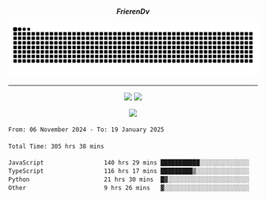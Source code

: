 ***<p align="center">FrierenDv</p>***

<div align="center">
  <picture>
      <source
    media="(prefers-color-scheme: dark)"
      srcset="https://raw.githubusercontent.com/platane/snk/output/github-contribution-grid-snake-dark.svg"
      />
    <source
      media="(prefers-color-scheme: light)"
      srcset="https://raw.githubusercontent.com/xct007/xct007/output/github-contribution-grid-snake.svg"
      />
    <img
      alt="Snake"
      src="https://raw.githubusercontent.com/xct007/xct007/output/github-contribution-grid-snake.svg"
      />
  </picture>

</div>

___
<p align="center">
  <img src="https://readme-stats-blush-eta.vercel.app/api/top-langs/?username=xct007&layout=compact" />
  <img src="https://readme-stats-blush-eta.vercel.app/api?username=xct007&show_icons=true&theme=transparent&hide_title=true&include_all_commits=true" />
</p>

<p align="center">
  <img src="https://github-profile-trophy.vercel.app/?username=xct007&theme=light&margin-w=15" />
</p>
<!--START_SECTION:waka-->

```txt
From: 06 November 2024 - To: 19 January 2025

Total Time: 305 hrs 38 mins

JavaScript                 140 hrs 29 mins ███████████░░░░░░░░░░░░░░   44.59 %
TypeScript                 116 hrs 17 mins █████████▒░░░░░░░░░░░░░░░   36.91 %
Python                     21 hrs 30 mins  █▓░░░░░░░░░░░░░░░░░░░░░░░   06.83 %
Other                      9 hrs 26 mins   ▓░░░░░░░░░░░░░░░░░░░░░░░░   03.00 %
```

<!--END_SECTION:waka-->

